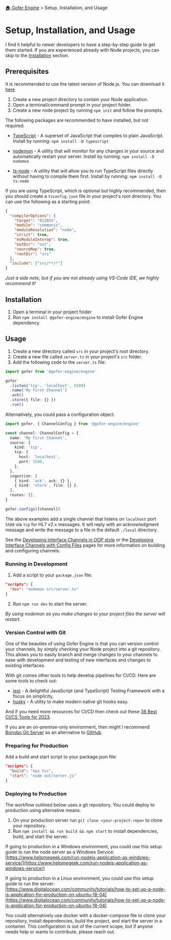 [🏠 Gofer Engine](./index.md) > Setup, Installation, and Usage

# Setup, Installation, and Usage

I find it helpful to newer developers to have a step-by-step guide to get them started. If you are experienced already with Node projects, you can skip to the [Installation](#installation) section.

## Prerequisites

It is recommended to use the latest version of Node.js. You can download it [here](https://nodejs.org/en/download/).

1. Create a new project directory to contain your Node application.
1. Open a terminal/command prompt in your project folder.
1. Create a new node project by running `npm init` and follow the prompts.

The following packages are recommended to have installed, but not required:

- [TypeScript](https://www.npmjs.com/package/typescript) - A superset of JavaScript that compiles to plain JavaScript.
  Install by running: `npm install -D typescript`

- [nodemon](https://www.npmjs.com/package/nodemon) - A utility that will monitor for any changes in your source and automatically restart your server.
  Install by running: `npm install -D nodemon`

- [ts-node](https://typestrong.org/ts-node/) - A utility that will allow you to run TypeScript files directly without having to compile them first.
  Install by running: `npm install -D ts-node`

If you are using TypeScript, which is optional but highly recommended, then you should create a `tsconfig.json` file in your project's root directory. You can use the following as a starting point:

```json
{
  "compilerOptions": {
    "target": "ES2015",
    "module": "commonjs",
    "moduleResolution": "node",
    "strict": true,
    "esModuleInterop": true,
    "outDir": "out",
    "sourceMap": true,
    "rootDir": "src"
  },
  "include": ["src/**/*"]
}
```

_Just a side note, but if you are not already using VS-Code IDE, we highly recommend it!_

## Installation

1. Open a terminal in your project folder
1. Run `npm install @gofer-engine/engine` to install Gofer Engine dependency.

## Usage

1. Create a new directory called `src` in your project's root directory.
1. Create a new file called `server.ts` in your project's `src` folder.
1. Add the following code to the `server.ts` file:

```ts
import gofer from '@gofer-engine/engine'

gofer
  .listen('tcp', 'localhost', 5500)
  .name('My First Channel')
  .ack()
  .store({ file: {} })
  .run()
```

Alternatively, you could pass a configuration object:

```ts
import gofer, { ChannelConfig } from '@gofer-engine/engine'

const channel: ChannelConfig = {
  name: 'My First Channel',
  source: {
    kind: 'tcp',
    tcp: {
      host: 'localhost',
      port: 5500,
    },
  },
  ingestion: [
    { kind: 'ack', ack: {} },
    { kind: 'store', file: {} },
  ],
  routes: [],
}

gofer.configs([channel])
```

The above examples add a single channel that listens on `localhost` port `5500` via `tcp` for HL7 v2.x messages. It will reply with an acknowledgment message and write the message to a file in the default `./local` directory.

See the [Developing Interface Channels in OOP style](./developing-interface-channels-in-oop.md) or the [Developing Interface Channels with Config Files]('./developing-interface-channels-with-configs.md) pages for more information on building and configuring channels.

### Running in Development

1. Add a script to your `package.json` file:

```json
"scripts": {
  "dev": "nodemon src/server.ts"
}
```

2. Run `npm run dev` to start the server.

_By using nodemon as you make changes to your project files the server will restart._

### Version Control with Git

One of the beauties of using Gofer Engine is that you can version control your channels, by simply checking your Node project into a git repository. This allows you to easily branch and merge changes to your channels to ease with development and testing of new interfaces and changes to existing interfaces.

With git comes other tools to help develop pipelines for CI/CD. Here are some tools to check out:

- [jest](https://jestjs.io/) - A delightful JavaScript (and TypeScript) Testing Framework with a focus on simplicity,
- [husky](https://typicode.github.io/husky/#/) - A utility to make modern native git hooks easy.

And if you need more resources for CI/CD then check out these [38 Best CI/CS Tools for 2023](https://www.lambdatest.com/blog/best-ci-cd-tools/).

If you are an on-premise-only environment, then might I recommend [Bonobo Git Server](https://bonobogitserver.com/) as an alternative to [GitHub](http://github.com/).

### Preparing for Production

Add a build and start script to your package.json file:

```json
"scripts": {
  "build": "npx tsc",
  "start": "node out/server.js"
}
```

### Deploying to Production

The workflow outlined below uses a git repository. You could deploy to production using alternative means.

1. On your production server run `git clone <your-project-repo>` to clone your repository.
2. Run `npm install && run build && npm start` to install dependencies, build, and start the server.

If going to production in a Windows environment, you could use this setup guide to run the node server as a Windows Service: [https://www.helpmegeek.com/run-nodejs-application-as-windows-service/](https://www.helpmegeek.com/run-nodejs-application-as-windows-service/)

If going to production in a Linux environment, you could use this setup guide to run the server: [https://www.digitalocean.com/community/tutorials/how-to-set-up-a-node-js-application-for-production-on-ubuntu-18-04](https://www.digitalocean.com/community/tutorials/how-to-set-up-a-node-js-application-for-production-on-ubuntu-18-04)

You could alternatively use docker with a docker-compose file to clone your repository, install dependencies, build the project, and start the server in a container. This configuration is out of the current scope, but if anyone needs help or wants to contribute, please reach out.

